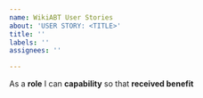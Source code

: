 ```yaml
---
name: WikiABT User Stories
about: 'USER STORY: <TITLE>'
title: ''
labels: ''
assignees: ''

---
```


As a **role** I can **capability** so that **received benefit**
